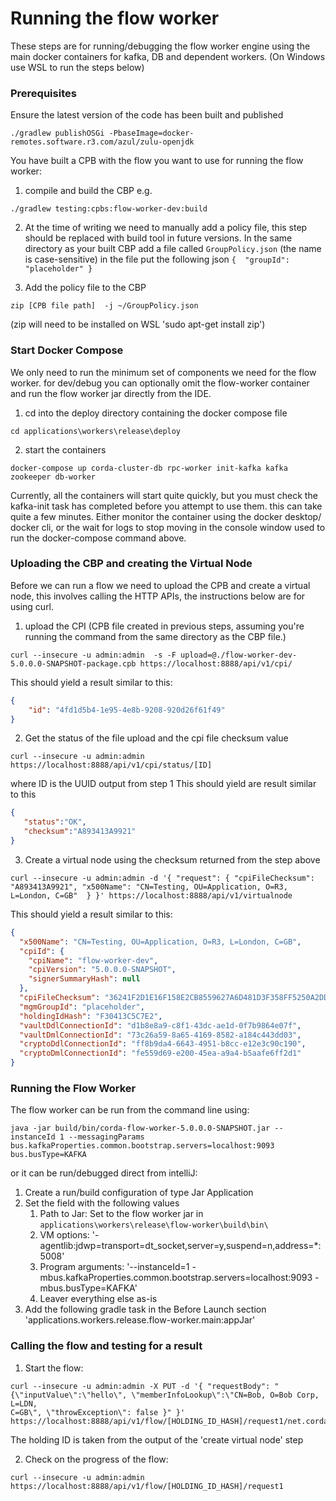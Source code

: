 # Running the flow worker
These steps are for running/debugging the flow worker engine using the main docker containers for kafka, DB and 
dependent workers.
(On Windows use WSL to run the steps below)

###  Prerequisites 

Ensure the latest version of the code has been built and published 
```shell
./gradlew publishOSGi -PbaseImage=docker-remotes.software.r3.com/azul/zulu-openjdk
```

You have built a CPB with the flow you want to use for running the flow worker:
1) compile and build the CBP e.g.
```shell
./gradlew testing:cpbs:flow-worker-dev:build
```
2) At the time of writing we need to manually add a policy file, this step should be replaced with build tool in future
versions. 
In the same directory as your built CBP add a file called ```GroupPolicy.json``` (the name is case-sensitive)
in the file put the following json ```{  "groupId": "placeholder" }```


3) Add the policy file to the CBP
```shell
zip [CPB file path]  -j ~/GroupPolicy.json
```
(zip will need to be installed on WSL 'sudo apt-get install zip')

### Start Docker Compose
We only need to run the minimum set of components we need for the flow worker. for dev/debug you can optionally omit
the flow-worker container and run the flow worker jar directly from the IDE.

1) cd into the deploy directory containing the docker compose file
 ```shell
cd applications\workers\release\deploy
```

2) start the containers
```shell
docker-compose up corda-cluster-db rpc-worker init-kafka kafka zookeeper db-worker
```

Currently, all the containers will start quite quickly, but you must check the kafka-init task has completed before you 
attempt to use them. this can take quite a few minutes. Either monitor the container using the docker desktop/ docker cli, 
or the wait for logs to stop moving in the console window used to run the docker-compose command above. 


### Uploading the CBP and creating the Virtual Node

Before we can run a flow we need to upload the CPB and create a virtual node, this involves calling the HTTP APIs, the
instructions below are for using curl.
1) upload the CPI (CPB file created in previous steps, assuming you're running the command from the same directory as the CBP file.)
```shell
curl --insecure -u admin:admin  -s -F upload=@./flow-worker-dev-5.0.0.0-SNAPSHOT-package.cpb https://localhost:8888/api/v1/cpi/
```

This should yield a result similar to this:
```json
{
    "id": "4fd1d5b4-1e95-4e8b-9208-920d26f61f49"
}
```
2) Get the status of the file upload and the cpi file checksum value
```shell
curl --insecure -u admin:admin  https://localhost:8888/api/v1/cpi/status/[ID]
```
where ID is the UUID output from step 1
This should yield are result similar to this
```json
{
   "status":"OK",
   "checksum":"A893413A9921"
}
```
3) Create a virtual node using the checksum returned from the step above
```shell
curl --insecure -u admin:admin -d '{ "request": { "cpiFileChecksum": "A893413A9921", "x500Name": "CN=Testing, OU=Application, O=R3, L=London, C=GB"  } }' https://localhost:8888/api/v1/virtualnode
```

This should yield a result similar to this:
```json
{
  "x500Name": "CN=Testing, OU=Application, O=R3, L=London, C=GB",
  "cpiId": {
    "cpiName": "flow-worker-dev",
    "cpiVersion": "5.0.0.0-SNAPSHOT",
    "signerSummaryHash": null
  },
  "cpiFileChecksum": "36241F2D1E16F158E2CB8559627A6D481D3F358FF5250A2DDF933CF2D454C10E",
  "mgmGroupId": "placeholder",
  "holdingIdHash": "F30413C5C7E2",
  "vaultDdlConnectionId": "d1b8e8a9-c8f1-43dc-ae1d-0f7b9864e07f",
  "vaultDmlConnectionId": "73c26a59-8a65-4169-8582-a184c443dd03",
  "cryptoDdlConnectionId": "ff8b9da4-6643-4951-b8cc-e12e3c90c190",
  "cryptoDmlConnectionId": "fe559d69-e200-45ea-a9a4-b5aafe6ff2d1"
}
```
### Running the Flow Worker
The flow worker can be run from the command line using:
```shell
java -jar build/bin/corda-flow-worker-5.0.0.0-SNAPSHOT.jar --instanceId 1 --messagingParams bus.kafkaProperties.common.bootstrap.servers=localhost:9093 bus.busType=KAFKA
```

or it can be run/debugged direct from intelliJ:
1) Create a run/build configuration of type Jar Application
2) Set the field with the following values
   1) Path to Jar: Set to the flow worker jar in `applications\workers\release\flow-worker\build\bin\`
   2) VM options: '-agentlib:jdwp=transport=dt_socket,server=y,suspend=n,address=*:5008'
   3) Program arguments: '--instanceId=1 -mbus.kafkaProperties.common.bootstrap.servers=localhost:9093 -mbus.busType=KAFKA'
   4) Leaver everything else as-is
3) Add the following gradle task in the Before Launch section 'applications.workers.release.flow-worker.main:appJar'

### Calling the flow and testing for a result

1) Start the flow:
```shell
curl --insecure -u admin:admin -X PUT -d '{ "requestBody": "{\"inputValue\":\"hello\", \"memberInfoLookup\":\"CN=Bob, O=Bob Corp, L=LDN, 
C=GB\", \"throwException\": false }" }' https://localhost:8888/api/v1/flow/[HOLDING_ID_HASH]/request1/net.corda.flowworker.development.flows.TestFlow
```
The holding ID is taken from the output of the 'create virtual node' step

2) Check on the progress of the flow:
```shell
curl --insecure -u admin:admin https://localhost:8888/api/v1/flow/[HOLDING_ID_HASH]/request1
```


